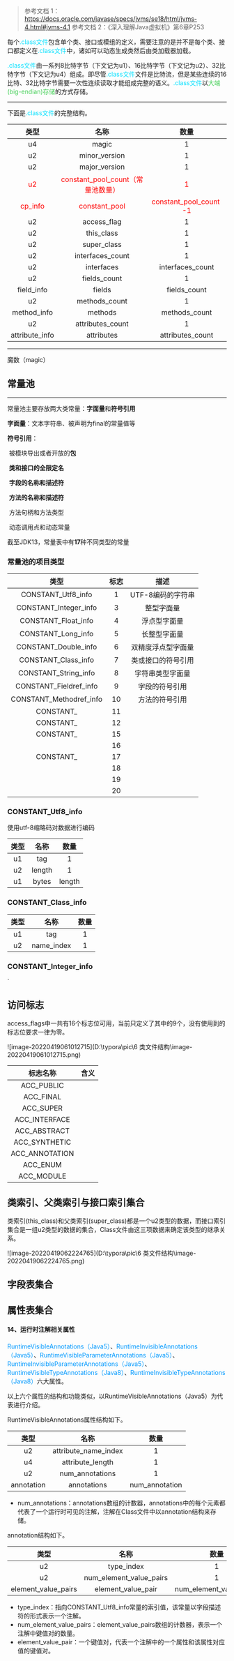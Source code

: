 
>参考文档 1：https://docs.oracle.com/javase/specs/jvms/se18/html/jvms-4.html#jvms-4.1
>参考文档 2：《深入理解Java虚拟机》第6章P253

每个<span style="color:#00E0FF">.class文件</span>包含单个类、接口或模组的定义，需要注意的是并不是每个类、接口都定义在<span style="color:#00E0FF">.class文件</span>中，诸如可以动态生成类然后由类加载器加载。

<span style="color:#00E0FF">.class文件</span>由一系列8比特字节（下文记为u1）、16比特字节（下文记为u2）、32比特字节（下文记为u4）组成。即尽管<span style="color:#00E0FF">.class文件</span>文件是比特流，但是某些连续的16比特、32比特字节需要一次性连续读取才能组成完整的语义。<span style="color:#00E0FF">.class文件</span>以<span style="color:#44cf57">大端(big-endian)存储</span>的方式存储。

---

下面是<span style="color:#00E0FF">.class文件</span>的完整结构。

|               类型               |                        名称                         |                       数量                       |
| :----------------------------: | :-----------------------------------------------: | :--------------------------------------------: |
|               u4               |                       magic                       |                       1                        |
|               u2               |                   minor_version                   |                       1                        |
|               u2               |                   major_version                   |                       1                        |
|   <font color=red>u2</font>    | <font color=red>constant_pool_count（常量池数量）</font> |            <font color=red>1</font>            |
| <font color=red>cp_info</font> |       <font color=red>constant_pool</font>        | <font color=red>constant_pool_count  -1</font> |
|               u2               |                    access_flag                    |                       1                        |
|               u2               |                    this_class                     |                       1                        |
|               u2               |                    super_class                    |                       1                        |
|               u2               |                 interfaces_count                  |                       1                        |
|               u2               |                    interfaces                     |                interfaces_count                |
|               u2               |                   fields_count                    |                       1                        |
|           field_info           |                      fields                       |                  fields_count                  |
|               u2               |                   methods_count                   |                       1                        |
|          method_info           |                      methods                      |                 methods_count                  |
|               u2               |                 attributes_count                  |                       1                        |
|         attribute_info         |                    attributes                     |                attributes_count                |

---
魔数（magic）













## 常量池



---


常量池主要存放两大类常量：**字面量**和**符号引用**

**字面量**：文本字符串、被声明为final的常量值等

**符号引用**：

​	被模块导出或者开放的**包**

​	**类和接口的全限定名**

​	**字段的名称和描述符**

​	**方法的名称和描述符**

​	方法句柄和方法类型

​	动态调用点和动态常量



截至JDK13，常量表中有**17**种不同类型的常量



### 常量池的项目类型

|          类型           | 标志 |        描述        |
| :---------------------: | :--: | :----------------: |
|   CONSTANT_Utf8_info    |  1   | UTF-8编码的字符串  |
|  CONSTANT_Integer_info  |  3   |     整型字面量     |
|   CONSTANT_Float_info   |  4   |    浮点型字面量    |
|   CONSTANT_Long_info    |  5   |    长整型字面量    |
|  CONSTANT_Double_info   |  6   | 双精度浮点型字面量 |
|   CONSTANT_Class_info   |  7   | 类或接口的符号引用 |
|  CONSTANT_String_info   |  8   |  字符串类型字面量  |
| CONSTANT_Fieldref_info  |  9   |   字段的符号引用   |
| CONSTANT_Methodref_info |  10  |   方法的符号引用   |
|        CONSTANT_        |  11  |                    |
|        CONSTANT_        |  12  |                    |
|        CONSTANT_        |  15  |                    |
|                         |  16  |                    |
|        CONSTANT_        |  17  |                    |
|                         |  18  |                    |
|                         |  19  |                    |
|                         |  20  |                    |

### CONSTANT_Utf8_info

使用utf-8缩略码对数据进行编码

| 类型 |  名称  |  数量  |
| :--: | :----: | :----: |
|  u1  |  tag   |   1    |
|  u2  | length |   1    |
|  u1  | bytes  | length |

### CONSTANT_Class_info

| 类型 |    名称    | 数量 |
| :--: | :--------: | :--: |
|  u1  |    tag     |  1   |
|  u2  | name_index |  1   |

### CONSTANT_Integer_info

`



## 访问标志

access_flags中一共有16个标志位可用，当前只定义了其中的9个，没有使用到的标志位要求一律为零。



![image-20220419061012715](D:\typora\pic\6 类文件结构\image-20220419061012715.png)

|    标志名称    | 含义 |
| :------------: | :--: |
|   ACC_PUBLIC   |      |
|   ACC_FINAL    |      |
|   ACC_SUPER    |      |
| ACC_INTERFACE  |      |
|  ACC_ABSTRACT  |      |
| ACC_SYNTHETIC  |      |
| ACC_ANNOTATION |      |
|    ACC_ENUM    |      |
|   ACC_MODULE   |      |



## 类索引、父类索引与接口索引集合

类索引(this_class)和父类索引(super_class)都是一个u2类型的数据，而接口索引集合是一组u2类型的数据的集合，Class文件由这三项数据来确定该类型的继承关系。

![image-20220419062224765](D:\typora\pic\6 类文件结构\image-20220419062224765.png)



## 字段表集合



## 属性表集合

#### 14、运行时注解相关属性

<font color=#0099ff>RuntimeVisibleAnnotations（Java5）</font>、<font color=#0099ff>RuntimeInvisibleAnnotations（Java5）</font>、<font color=#0099ff>RuntimeVisibleParameterAnnotations（Java5）</font>、<font color=#0099ff>RuntimeInvisibleParameterAnnotations（Java5）</font>、<font color=#0099ff>RuntimeVisibleTypeAnnotations（Java8）</font>、<font color=#0099ff>RuntimeInvisibleTypeAnnotations（Java8）</font>六大属性。

以上六个属性的结构和功能类似，以RuntimeVisibleAnnotations（Java5）为代表进行介绍。

RuntimeVisibleAnnotations属性结构如下。

|    类型    |         名称         |      数量      |
| :--------: | :------------------: | :------------: |
|     u2     | attribute_name_index |       1        |
|     u4     |   attribute_length   |       1        |
|     u2     |   num_annotations    |       1        |
| annotation |     annotations      | num_annotation |

- num_annotations：annotations数组的计数器，annotations中的每个元素都代表了一个运行时可见的注解，注解在Class文件中以annotation结构来存储。

annotation结构如下。

|        类型         |          名称           |          数量           |
| :-----------------: | :---------------------: | :---------------------: |
|         u2          |       type_index        |            1            |
|         u2          | num_element_value_pairs |            1            |
| element_value_pairs |   element_value_pair    | num_element_value_pairs |

- type_index：指向CONSTANT_Utf8_info常量的索引值，该常量以字段描述符的形式表示一个注解。
- num_element_value_pairs：element_value_pairs数组的计数器，表示一个注解中键值对的数量。
- element_value_pair：一个键值对，代表一个注解中的一个属性和该属性对应值的键值对。

